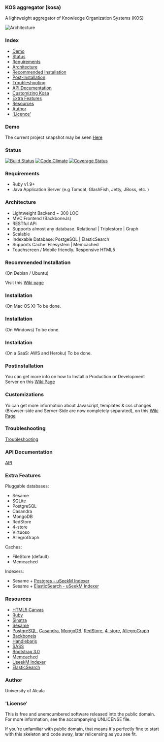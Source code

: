 ### KOS aggregator (kosa)

A lightweight aggregator of Knowledge Organization Systems (KOS)  

![Architecture](https://raw.github.com/ieru/kosa/master/kosa.png)


### Index

- [Demo](#demo)  
- [Status](#status)  
- [Requirements](#requirements)  
- [Architecture](#architecture)  
- [Recommended Installation](#recommended-installation)  
- [Post-Installation](#postinstallation)  
- [Troubleshooting](#troubleshooting)  
- [API Documentation](#api-documentation)  
- [Customizing Kosa](#customizations) 
- [Extra Features](#extra-features)  
- [Resources](#resources)  
- [Author](#author)  
- ['Licence'](#license)  

### Demo

The current project snapshot may be seen [Here](//kos.appgee.net)

### Status  

[![Build Status](https://travis-ci.org/ieru/kosa.png?branch=master)](https://travis-ci.org/ieru/kosa) [![Code Climate](https://codeclimate.com/github/ieru/kosa.png)](https://codeclimate.com/github/ieru/kosa) [![Coverage Status](https://coveralls.io/repos/ieru/kosa/badge.png)](https://coveralls.io/r/ieru/kosa)


### Requirements

- Ruby v1.9+
- Java Application Server (e.g Tomcat, GlashFish, Jetty, JBoss, etc. )

### Architecture

- Lightweight Backend ~ 300 LOC
- MVC Frontend (BackboneJs)
- RESTful APi
- Supports almost any database. Relational | Triplestore | Graph
- Scalable
- Indexable Database: PostgeSQL | ElasticSearch
- Supports Cache: Filesystem | Memcached
- Touchscreen / Mobile friendly. Responsive HTML5


### Recommended Installation

(On Debian / Ubuntu)  

Visit this [Wiki page](//github.com/ieru/kosa/wiki/Recommended-Installation)

### Installation  

(On Mac OS X)
To be done.

### Installation

(On Windows)
To be done.

### Installation 

(On a SaaS: AWS and Heroku)
To be done.

### Postinstallation

You can get more info on how to Install a Production or Development  
Server on this [Wiki Page](https://github.com/ieru/kosa/wiki/Postinstallation)

### Customizations

Yo can get more information about Javascript, templates & css changes
(Browser-side and Server-Side are now completely separated), 
on this [Wiki Page](//github.com/ieru/kosa/wiki/Customizations)


### Troubleshooting

[Troubleshooting](//github.com/ieru/kosa/wiki/Troubleshooting)

### API Documentation

[API](//github.com/ieru/kosa/wiki/Kosa-RESTful-API)


### Extra Features

Pluggable databases:
- Sesame
- SQLite
- PostgreSQL 
- Casandra
- MongoDB
- RedStore
- 4-store
- Virtuoso
- AllegroGraph

Caches:
- FileStore (default)
- Memcached

Indexers:
- Sesame + [Postgres - uSeekM Indexer](https://dev.opensahara.com/projects/useekm)
- Sesame + [ElasticSearch - uSeekM Indexer](https://dev.opensahara.com/projects/useekm)


### Resources

- [HTML5 Canvas](http://www.w3.org/html/logo/)
- [Ruby](https://www.ruby-lang.org)
- [Sinatra](http://www.sinatrarb.com/)
- [Sesame](http://www.openrdf.org/)
- [PostgreSQL](), [Casandra](), [MongoDB](), [RedStore](), [4-store](), [AllegroGraph]()
- [Backbonejs](http://backbonejs.org/)
- [Handlebarjs](http://handlebarsjs.com/)
- [SASS](http://sass-lang.com/)
- [Bootstrap 3.0](http://getbootstrap.com/)
- [Memcached](http://memcached.org/)
- [UseekM Indexer](https://dev.opensahara.com/projects/useekm)
- [ElasticSearch](http://www.elasticsearch.org/)


### Author

University of Alcala

### 'License'

This is free and unemcumbered software released into the public domain. For more information, see the accompanying UNLICENSE file.

If you're unfamiliar with public domain, that means it's perfectly fine to start with this skeleton and code away, later relicensing as you see fit.


